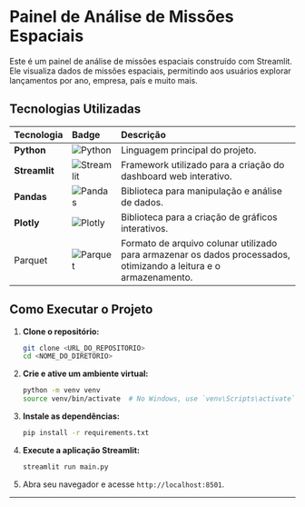 # Painel de Análise de Missões Espaciais

Este é um painel de análise de missões espaciais construído com Streamlit. Ele visualiza dados de missões espaciais, permitindo aos usuários explorar lançamentos por ano, empresa, país e muito mais.

## Tecnologias Utilizadas


| Tecnologia          | Badge                                                                                             | Descrição                                                                                                       |
| :------------------ | :------------------------------------------------------------------------------------------------ | :---------------------------------------------------------------------------------------------------------------- |
| **Python**    | ![Python](https://img.shields.io/badge/Python-3.8%2B-blue?style=for-the-badge&logo=python)          | Linguagem principal do projeto.                                                                                   |
| **Streamlit** | ![Streamlit](https://img.shields.io/badge/Streamlit-1.10%2B-red?style=for-the-badge&logo=streamlit) | Framework utilizado para a criação do dashboard web interativo.                                                 |
| **Pandas**    | ![Pandas](https://img.shields.io/badge/Pandas-1.4%2B-blue?style=for-the-badge&logo=pandas)          | Biblioteca para manipulação e análise de dados.                                                                |
| **Plotly**    | ![Plotly](https://img.shields.io/badge/Plotly-5.9%2B-purple?style=for-the-badge&logo=plotly)        | Biblioteca para a criação de gráficos interativos.                                                             |
| Parquet             | ![Parquet](https://img.shields.io/badge/Parquet-Apache-yellow?style=for-the-badge&logo=apache)      | Formato de arquivo colunar utilizado para armazenar os dados processados, otimizando a leitura e o armazenamento. |

## Como Executar o Projeto

1. **Clone o repositório:**

   ```bash
   git clone <URL_DO_REPOSITORIO>
   cd <NOME_DO_DIRETORIO>
   ```
2. **Crie e ative um ambiente virtual:**

   ```bash
   python -m venv venv
   source venv/bin/activate  # No Windows, use `venv\Scripts\activate`
   ```
3. **Instale as dependências:**

   ```bash
   pip install -r requirements.txt
   ```
4. **Execute a aplicação Streamlit:**

   ```bash
   streamlit run main.py
   ```
5. Abra seu navegador e acesse `http://localhost:8501`.

---
